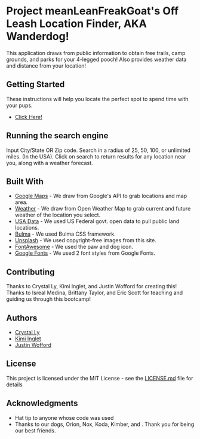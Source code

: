 # Project meanLeanFreakGoat's Off Leash Location Finder, AKA Wanderdog!

This application draws from public information to obtain free trails, camp grounds, and parks for your 4-legged pooch! Also provides weather data and distance from your location!

## Getting Started

These instructions will help you locate the perfect spot to spend time with your pups.
* [Click Here!](https://kimiinglet.github.io/meanLeanFreakGoat/)

## Running the search engine

Input City/State OR Zip code. 
Search in a radius of 25, 50, 100, or unlimited miles. (In the USA).
Click on search to return results for any location near you, along with a weather forecast.

## Built With

* [Google Maps](https://www.google.com/maps) - We draw from Google's API to grab locations and map area.
* [Weather](https://openweathermap.org/) - We draw from Open Weather Map to grab current and future weather of the location you select.
* [USA Data](https://www.data.gov/) - We used US Federal govt. open data to pull public land locations.
* [Bulma](https://bulma.io/documentation/) - We used Bulma CSS framework. 
* [Unsplash](https://unsplash.com/t/animals) - We used copyright-free images from this site.
* [FontAwesome](https://fontawesome.com/) - We used the paw and dog icon.
* [Google Fonts](https://fonts.google.com/) - We used 2 font styles from Google Fonts.

## Contributing

Thanks to Crystal Ly, Kimi Inglet, and Justin Wofford for creating this!
Thanks to Isreal Medina, Brittany Taylor, and Eric Scott for teaching and guiding us through this bootcamp!

## Authors

* [Crystal Ly](https://github.com/cml2377)
* [Kimi Inglet](https://github.com/kimiinglet)
* [Justin Wofford](https://github.com/JayDub21)

## License

This project is licensed under the MIT License - see the [LICENSE.md](LICENSE.md) file for details

## Acknowledgments

* Hat tip to anyone whose code was used
* Thanks to our dogs, Orion, Nox, Koda, Kimber, and . Thank you for being our best friends.
